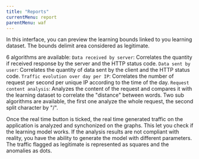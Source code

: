 ```yaml
---
title: "Reports"
currentMenu: report
parentMenu: waf
---
```


In this interface, you can preview the learning bounds linked to you learning dataset. The bounds delimit area considered as legitimate.

6 algorithms are available:
`Data received by server`: Correlates the quantity if received response by the server and the HTTP status code.
`Data sent by user`: Correlates the quantity of data sent by the client and the HTTP status code.
`Traffic evolution over day per IP`: Correlates the number of request per second per unique IP according to the time of the day.
`Request content analysis`: Analyzes the content of the request and compares it with the learning dataset to correlate the "distance" between words. Two sub algorithms are available, the first one analyze the whole request, the second split character by "/".

Once the real time button is ticked, the real time generated traffic on the application is analyzed and synchonized on the graphs.
This let you check if the learning model works. If the analysis results are not compliant with reality, you have the ability to generate the model with different parameters.
The traffic flagged as legitimate is represented as squares and the anomalies as dots.
